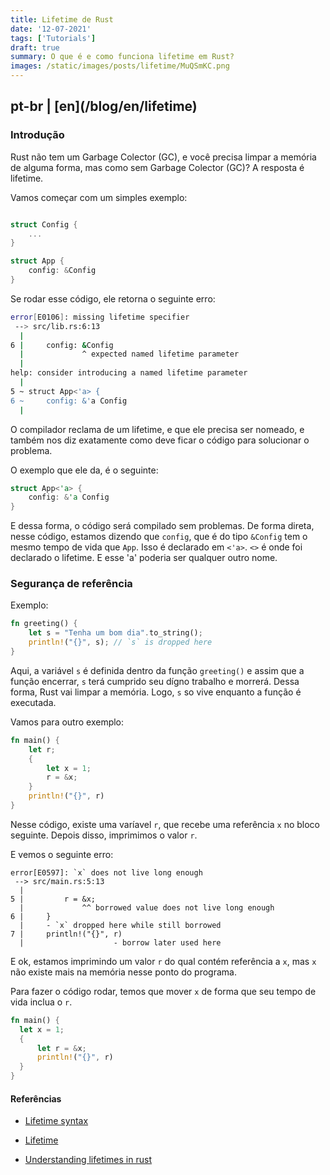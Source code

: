 ```yaml
---
title: Lifetime de Rust
date: '12-07-2021'
tags: ['Tutorials']
draft: true
summary: O que é e como funciona lifetime em Rust?
images: /static/images/posts/lifetime/MuQSmKC.png
---
```


<h2>pt-br | [en](/blog/en/lifetime)</h2>

### Introdução

Rust não tem um Garbage Colector (GC), e você precisa limpar a memória de alguma forma, mas como sem Garbage Colector (GC)? A resposta é lifetime.

Vamos começar com um simples exemplo:

```rust

struct Config {
    ...
}

struct App {
    config: &Config
}

```

Se rodar esse código, ele retorna o seguinte erro:

```bash
error[E0106]: missing lifetime specifier
 --> src/lib.rs:6:13
  |
6 |     config: &Config
  |             ^ expected named lifetime parameter
  |
help: consider introducing a named lifetime parameter
  |
5 ~ struct App<'a> {
6 ~     config: &'a Config
  |
```

O compilador reclama de um lifetime, e que ele precisa ser nomeado, e também nos diz exatamente como deve ficar o código para solucionar o problema.

O exemplo que ele da, é o seguinte:

```rust
struct App<'a> {
    config: &'a Config
}
```

E dessa forma, o código será compilado sem problemas.
De forma direta, nesse código, estamos dizendo que `config`, que é do tipo `&Config` tem o mesmo tempo de vida que `App`. Isso é declarado em `<'a>`. `<>` é onde foi declarado o lifetime. E esse 'a' poderia ser qualquer outro nome.

### Segurança de referência

Exemplo:

```rust
fn greeting() {
    let s = "Tenha um bom dia".to_string();
    println!("{}", s); // `s` is dropped here
}
```

Aqui, a variável `s` é definida dentro da função `greeting()` e assim que a função encerrar, `s` terá cumprido seu dígno trabalho e morrerá. Dessa forma, Rust vai limpar a memória. Logo, `s` so vive enquanto a função é executada.

Vamos para outro exemplo:

```rust
fn main() {
    let r;
    {
        let x = 1;
        r = &x;
    }
    println!("{}", r)
}
```

Nesse código, existe uma varíavel `r`, que recebe uma referência `x` no bloco seguinte. Depois disso, imprimimos o valor `r`.

E vemos o seguinte erro:

```shell
error[E0597]: `x` does not live long enough
 --> src/main.rs:5:13
  |
5 |         r = &x;
  |             ^^ borrowed value does not live long enough
6 |     }
  |     - `x` dropped here while still borrowed
7 |     println!("{}", r)
  |                    - borrow later used here
```

E ok, estamos imprimindo um valor `r` do qual contém referência a `x`, mas `x` não existe mais na memória nesse ponto do programa.

Para fazer o código rodar, temos que mover `x` de forma que seu tempo de vida inclua o `r`.

```rust
fn main() {
  let x = 1;
  {
      let r = &x;
      println!("{}", r)
  }
}
```

#### Referências

- [Lifetime syntax](https://doc.rust-lang.org/book/ch10-03-lifetime-syntax.html)

- [Lifetime](https://doc.rust-lang.org/rust-by-example/scope/lifetime.html)

- [Understanding lifetimes in rust](https://blog.logrocket.com/understanding-lifetimes-in-rust/)
